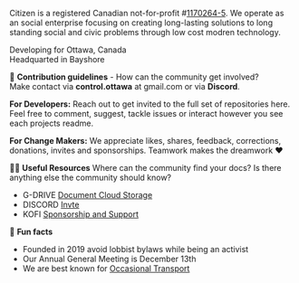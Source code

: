 Citizen is a registered Canadian not-for-profit #[1170264-5](https://ised-isde.canada.ca/cc/lgcy/fdrlCrpDtls.html?p=0&corpId=11702645&V_TOKEN=null&crpNm=Citizen%20Information%20Group&crpNmbr=&bsNmbr=&cProv=&cStatus=&cAct=). We operate as an social enterprise focusing on creating long-lasting solutions to long standing social and civic problems through low cost modren technology. 

Developing for Ottawa, Canada\
Headquarted in Bayshore


🌈 **Contribution guidelines** - How can the community get involved?\
Make contact via **control.ottawa** at gmail.com or via **Discord**.

**For Developers:** Reach out to get invited to the full set of repositories here. Feel free to comment, suggest, tackle issues or interact however you see  each projects readme.

**For Change Makers:** We appreciate likes, shares, feedback, corrections, donations, invites and sponsorships. Teamwork makes the dreamwork ❤️


👩‍💻 **Useful Resources**  Where can the community find your docs? Is there anything else the community should know?
- G-DRIVE [Document Cloud Storage](https://drive.google.com/drive/folders/1Z-mPnGJu2bkazrD9zAZ3I7Q2Bwbadj2a?usp=sharing)
- DISCORD [Invte](https://discord.gg/NB4EscYTzF) 
- KOFI [Sponsorship and Support](https://ko-fi.com/occasionalfunding)

🧙 **Fun facts**
- Founded in 2019 avoid lobbist bylaws while being an activist
- Our Annual General Meeting is December 13th
- We are best known for [Occasional Transport](https://OccasionalTransport.ca)
 
